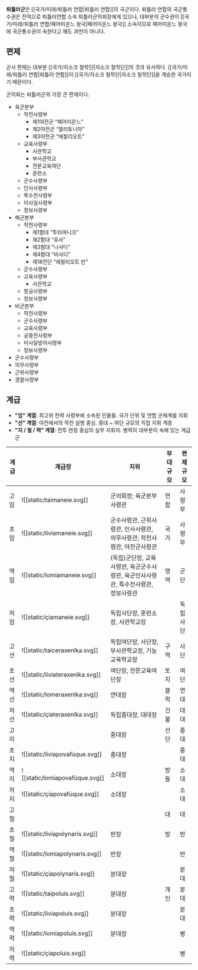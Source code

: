 **퇴틀러군**은 [[국가/미래/퇴틀러 연합|퇴틀러 연합]]의 국군이다. 퇴틀러 연합의 국군통수권은 전적으로 퇴틀러연합 소속 퇴틀러군의회장에게 있으나, 대부분의 군수권이 [[국가/미래/퇴틀러 연합/페어미온느 왕국|페어미온느 왕국]] 소속이므로 페어미온느 왕국에 국군통수권이 속한다고 해도 과언이 아니다.

## 편제

군사 편제는 대부분 [[국가/자소크 철학단|자소크 철학단]]의 것과 유사하다. [[국가/미래/퇴틀러 연합|퇴틀러 연합]]이 [[국가/자소크 철학단|자소크 철학단]]을 계승한 국가이기 때문이다.

군의회는 퇴틀러군의 가장 큰 편제이다.
- 육군본부
	- 작전사령부
		- 제1야전군 “페어미온느”
		- 제2야전군 “엘리토니아”
		- 제3야전군 “에철리오트”
	- 교육사령부
		- 사관학교
		- 부사관학교
		- 전문교육여단
		- 훈련소
	- 군수사령부
	- 인사사령부
	- 특수전사령부
	- 미사일사령부
	- 정보사령부
- 해군본부
	- 작전사령부
		- 제1함대 “투타여니크”
		- 제2함대 “유사”
		- 제3함대 ”니샤디“
		- 제4함대 “비샤디”
		- 제18전단 “에철리오트 만”
	- 군수사령부
	- 교육사령부
		- 사관학교
	- 항공사령부
	- 정보사령부
- 비군본부
	- 작전사령부
	- 군수사령부
	- 교육사령부
	- 공중전사령부
	- 미사일방어사령부
	- 정보사령부
- 군수사령부
- 의무사령부
- 근위사령부
- 경찰사령부

## 계급
- **"임" 계열**: 최고위 전략 사령부에 소속된 인물들. 국가 단위 및 연합 군체계를 지휘  
- **"선" 계열**: 야전에서의 작전 실행 중심. 중대 ~ 여단 규모의 직접 지휘 계층  
- **"지 / 철 / 력" 계열**: 전투 현장 중심의 실무 지휘자. 병력의 대부분이 속해 있는 계급군  

| 계급  | 계급장                             | 지위                                              | 부대 규모 | 편제 규모 |
| --- | ------------------------------- | ----------------------------------------------- | ----- | ----- |
| 고임  | ![[static/taimaneie.svg]]       | 군의회장; 육군본부사령관                                   | 연합    | 사령부   |
| 초임  | ![[static/liviamaneie.svg]]     | 군수사령관, 근위사령관, 인사사령관, 의무사령관; 작전사령관, 야전군사령관       | 국가    | 사령부   |
| 역임  | ![[static/lomiamaneie.svg]]     | (독립)군단장, 교육사령관, 육군군수사령관, 육군인사사령관, 특수전사령관, 정보사령관 | 영역    | 군단    |
| 저임  | ![[static/çiamaneie.svg]]       | 독립사단장, 훈련소장, 사관학교장                              |       | 독립사단  |
| 고선  | ![[static/taiceraxenîka.svg]]   | 독립여단장, 사단장, 부사관학교장, 기능교육학교장                     | 구역    | 사단    |
| 초선  | ![[static/liviateraxenîka.svg]] | 여단장, 전문교육여단장                                    | 토지    | 여단    |
| 역선  | ![[static/lomeraxenîka.svg]]    | 연대장                                             | 블럭    | 연대    |
| 저선  | ![[static/çiateraxenîka.svg]]   | 독립중대장, 대대장                                      | 건물    | 대대    |
| 고지  |                                 | 중대장                                             | 선단    | 중대    |
| 초지  | ![[static/liviapovafùque.svg]]  | 중대장                                             |       | 중대    |
| 역지  | ![[static/lomiapovafùque.svg]]  | 소대장                                             | 방들    | 소대    |
| 저지  | ![[static/çiapovafùque.svg]]    | 소대장                                             |       | 소대    |
| 고철  |                                 |                                                 | 대     | 대     |
| 초철  | ![[static/liviapolynaris.svg]]  | 반장                                              | 방     | 반     |
| 역철  | ![[static/lomiapolynaris.svg]]  | 반장                                              |       | 반     |
| 저철  | ![[static/çiapolynaris.svg]]    | 분대장                                             |       | 분대    |
| 고력  | ![[static/taipoluis.svg]]       | 분대장                                             | 개인    | 분대    |
| 초력  | ![[static/liviapoluis.svg]]     | 분대장                                             |       | 분대    |
| 역력  | ![[static/lomiapoluis.svg]]     | 분대장                                             |       | 병     |
| 저력  | ![[static/çiapoluis.svg]]       |                                                 |       | 병     |
